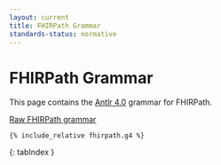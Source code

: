 ```yaml
---
layout: current
title: FHIRPath Grammar
standards-status: normative
---
```


# FHIRPath Grammar

This page contains the [Antlr 4.0](http://www.antlr.org/) grammar for FHIRPath.

[Raw FHIRPath grammar](fhirpath.g4)

``` antlr4
{% include_relative fhirpath.g4 %}
```
{: tabIndex }
